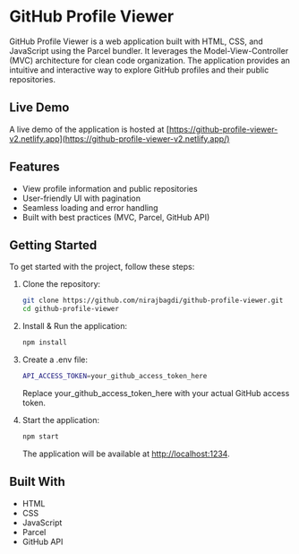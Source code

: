 # GitHub Profile Viewer

GitHub Profile Viewer is a web application built with HTML, CSS, and JavaScript using the Parcel bundler. It leverages the Model-View-Controller (MVC) architecture for clean code organization. The application provides an intuitive and interactive way to explore GitHub profiles and their public repositories.

## Live Demo

A live demo of the application is hosted at [https://github-profile-viewer-v2.netlify.app](https://github-profile-viewer-v2.netlify.app/)

## Features

-   View profile information and public repositories
-   User-friendly UI with pagination
-   Seamless loading and error handling
-   Built with best practices (MVC, Parcel, GitHub API)

## Getting Started

To get started with the project, follow these steps:

1.  Clone the repository:

    ```sh
    git clone https://github.com/nirajbagdi/github-profile-viewer.git
    cd github-profile-viewer
    ```

2.  Install & Run the application:

    ```sh
    npm install
    ```

3.  Create a .env file:

    ```sh
    API_ACCESS_TOKEN=your_github_access_token_here
    ```

    Replace your_github_access_token_here with your actual GitHub access token.

4.  Start the application:

    ```sh
    npm start
    ```

    The application will be available at [http://localhost:1234](http://localhost:1234/).

## Built With

-   HTML
-   CSS
-   JavaScript
-   Parcel
-   GitHub API
